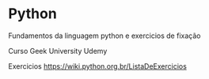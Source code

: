# Python
Fundamentos da linguagem python e exercicios de fixação 

Curso Geek University Udemy

Exercicios 
https://wiki.python.org.br/ListaDeExercicios
